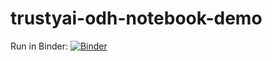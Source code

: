 # trustyai-odh-notebook-demo

Run in Binder: [![Binder](https://mybinder.org/badge_logo.svg)](https://mybinder.org/v2/gh/ruivieira/trustyai-odh-notebook-demo/HEAD?labpath=demo.ipynb)